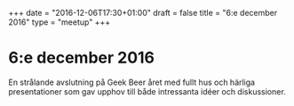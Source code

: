+++
date = "2016-12-06T17:30+01:00"
draft = false
title = "6:e december 2016"
type = "meetup"
+++

6:e december 2016
===
En strålande avslutning på Geek Beer året med fullt hus och härliga presentationer som gav upphov till både intressanta idéer och diskussioner.
